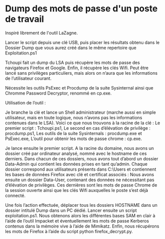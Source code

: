 # Dump des mots de passe d'un poste de travail

Inspiré librement de l'outil LaZagne.

Lancer le script depuis une clé USB, puis placer les résultats obtenu dans le Dossier Dump que vous aurez créé dans le même repertoire que Exploitation.ps1

Tchoupi fait un dump du LSA puis récupère les mots de passe des navigateurs Firefox et Google. Enfin, il récupère les clés Wifi. Peut être lancé sans privilèges particuliers, mais alors on n’aura que les informations de l’utilisateur courant.

Nécessite les outils PsExec et Procdump de la suite Sysinternal ainsi que Chromme Password Decryptor, renommé en cp.exe.



Utilisation de l’outil :


Je branche la clé et lance un Shell administrateur (marche aussi en simple utilisateur, mais en toute logique, nous n’avons pas les informations contenues dans le LSA). Voici ce que nous trouvons à la racine de la clé :
  Le premier script : Tchoupi.ps1,
Le second en cas d’élévation de privilège : procdump.ps1,
Les outils de la suite Sysinternals : procdump.exe et PsExec.exe,
L’outil pour obtenir les mots de passe chrome : cp.exe.

Je lance ensuite le premier script. A la racine du domaine, nous avons un dossier créé par ordinateur analysé, nommé avec le hostname de ces derniers.
Dans chacun de ces dossiers, nous avons tout d’abord un dossier Data-Admin qui contient les données prises en tant qu’admin.
Chaque dossier correspond aux utilisateurs présents dans C:\Users et contiennent les bases de données Firefox avec clé et certificat associés :
 Nous avons ensuite un dossier Data-User, contenant des données ne nécessitant pas d’élévation de privilèges. Ces dernières sont les mots de passe Chrome de la session ouverte ainsi que les clés Wifi auxquelles le poste s’est déjà connecté. 
 
 Une fois l’action effectuée, déplacer tous les dossiers HOSTNAME dans un dossier intitulé Dump dans un PC dédié. Lancer ensuite un script exploitation.ps1. Nous obtenons alors les différentes bases SAM en clair à l’aide de l’outil Impacket et éventuellement les mots de passe Kerberos contenus dans la mémoire vive à l’aide de Mimikatz. Enfin, nous récupérons les mots de Firefox à l’aide du script python firefox_decrypt.py.
